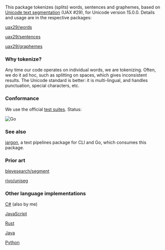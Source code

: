 This package tokenizes (splits) words, sentences and graphemes, based on [Unicode text segmentation](https://unicode.org/reports/tr29/) (UAX #29), for Unicode version 15.0.0. Details and usage are in the respective packages:

[uax29/words](https://github.com/clipperhouse/uax29/tree/master/words)

[uax29/sentences](https://github.com/clipperhouse/uax29/tree/master/sentences)

[uax29/graphemes](https://github.com/clipperhouse/uax29/tree/master/graphemes)

### Why tokenize?

Any time our code operates on individual words, we are tokenizing. Often, we do it ad hoc, such as splitting on spaces, which gives inconsistent results. The Unicode standard is better: it is multi-lingual, and handles punctuation, special characters, etc.

### Conformance

We use the official [test suites](https://unicode.org/reports/tr41/tr41-26.html#Tests29). Status:

![Go](https://github.com/clipperhouse/uax29/actions/workflows/gotest.yml/badge.svg)

### See also

[jargon](https://github.com/clipperhouse/jargon), a text pipelines package for CLI and Go, which consumes this package.

### Prior art

[blevesearch/segment](https://github.com/blevesearch/segment)

[rivo/uniseg](https://github.com/rivo/uniseg)

### Other language implementations

[C#](https://github.com/clipperhouse/uax29.net) (also by me)

[JavaScript](https://github.com/tc39/proposal-intl-segmenter)

[Rust](https://unicode-rs.github.io/unicode-segmentation/unicode_segmentation/trait.UnicodeSegmentation.html)

[Java](https://lucene.apache.org/core/6_5_0/core/org/apache/lucene/analysis/standard/StandardTokenizer.html)

[Python](https://uniseg-python.readthedocs.io/en/latest/)
